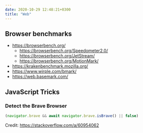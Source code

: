 ```yaml
---
date: 2020-10-29 12:48:21+0300
title: "Web"
---
```


## Browser benchmarks

- <https://browserbench.org/>
  - <https://browserbench.org/Speedometer2.0/>
  - <https://browserbench.org/JetStream/>
  - <https://browserbench.org/MotionMark/>
- <https://krakenbenchmark.mozilla.org/>
- <https://www.wirple.com/bmark/>
- <https://web.basemark.com/>

## JavaScript Tricks

### Detect the Brave Browser

```js
(navigator.brave && await navigator.brave.isBrave() || false)
```

Credit: <https://stackoverflow.com/a/60954062>

